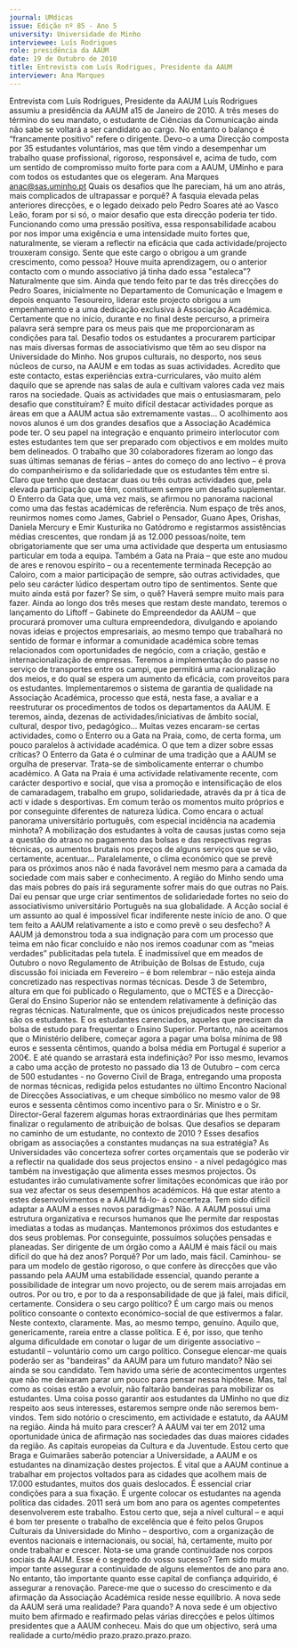 ```yaml
---
journal: UMdicas
issue: Edição nº 85 - Ano 5
university: Universidade do Minho
interviewee: Luís Rodrigues
role: presidência da AAUM
date: 19 de Outubro de 2010
title: Entrevista com Luís Rodrigues, Presidente da AAUM
interviewer: Ana Marques
---
```



Entrevista com Luís Rodrigues, Presidente da AAUM 
Luís Rodrigues assumiu a presidência da AAUM a15 de Janeiro de
2010. A três meses do término do seu mandato, o estudante de
Ciências da Comunicação ainda não sabe se voltará a ser
candidato ao cargo. No entanto o balanço é “francamente positivo” refere o
dirigente. Devo-o a uma Direcção composta por 35 estudantes voluntários,
mas que têm vindo a desempenhar um trabalho quase profissional,
rigoroso, responsável e, acima de tudo, com um sentido de compromisso
muito forte para com a AAUM, UMinho e para com todos os estudantes que
os elegeram.
Ana Marques
anac@sas.uminho.pt
Quais os desafios que lhe
pareciam, há um ano atrás, mais
complicados de ultrapassar e
porquê?
A fasquia elevada pelas anteriores
direcções, e o legado deixado pelo
Pedro Soares até ao Vasco Leão,
foram por si só, o maior desafio
que esta direcção poderia ter tido.
Funcionando como
uma pressão positiva,
essa responsabilidade
acabou por nos impor
uma exigência e uma
intensidade muito
fortes que,
naturalmente, se
vieram a reflectir na
eficácia que cada
actividade/projecto
trouxeram consigo.
Sente que este cargo o obrigou a
um grande crescimento, como
pessoa? Houve muita
aprendizagem, ou o anterior
contacto com o mundo
associativo já tinha dado essa
"estaleca"?
Naturalmente que sim. Ainda que
tendo feito par te das três
direcções do Pedro Soares,
inicialmente no Departamento de
Comunicação e Imagem e depois
enquanto Tesoureiro, liderar este
projecto obrigou a um
empenhamento e a uma
dedicação exclusiva à Associação
Académica.
Certamente que no início, durante
e no final deste percurso, a
primeira palavra será sempre
para os meus pais que me
proporcionaram as condições
para tal.
Desafio todos os
estudantes a
procurarem participar
nas mais diversas
formas de
associativismo que têm
ao seu dispor na
Universidade do Minho.
Nos grupos culturais,
no desporto, nos seus
núcleos de curso, na
AAUM e em todas as
suas actividades.
Acredito que este
contacto, estas
experiências extra-curriculares, vão muito
além daquilo que se
aprende nas salas de
aula e cultivam valores
cada vez mais raros na
sociedade.
Quais as actividades que mais o
entusiasmaram, pelo desafio que
constituíram?
É muito difícil destacar actividades
porque as áreas em que a AAUM
actua são extremamente vastas…
O acolhimento aos novos alunos é
um dos grandes desafios que a
Associação Académica pode ter. O
seu papel na integração e
enquanto primeiro interlocutor
com estes estudantes tem que ser
preparado com objectivos e em
moldes muito bem delineados. O
trabalho que 30 colaboradores
fizeram ao longo das suas últimas
semanas de férias – antes do
começo do ano lectivo – é prova do
companheirismo e da
solidariedade que os estudantes
têm entre si. Claro que tenho que
destacar duas ou três outras
actividades que, pela elevada
participação que têm, constituem
sempre um desafio suplementar.
O Enterro da Gata que, uma vez
mais, se afirmou no panorama
nacional como uma das festas
académicas de referência. Num
espaço de três anos, reunirmos
nomes como James, Gabriel o
Pensador, Guano Apes, Orishas,
Daniela Mercury e Emir Kusturika
no Gatódromo e registarmos
assistências médias crescentes,
que rondam já as 12.000
pessoas/noite, tem
obrigatoriamente que ser uma
uma actividade que desperta um
entusiasmo particular em toda a
equipa.
Também a Gata na Praia – que este
ano mudou de ares e renovou
espírito – ou a recentemente
terminada Recepção ao Caloiro,
com a maior participação de
sempre, são outras actividades,
que pelo seu carácter lúdico
despertam outro tipo de
sentimentos.
Sente que muito ainda está por
fazer? Se sim, o quê?
Haverá sempre muito
mais para fazer. Ainda
ao longo dos três
meses que restam
deste mandato,
teremos o lançamento
do Liftoff – Gabinete do
Empreendedor da AAUM
– que procurará
promover uma cultura
empreendedora,
divulgando e apoiando
novas ideias e projectos
empresariais, ao
mesmo tempo que
trabalhará no sentido
de formar e informar a
comunidade académica
sobre temas
relacionados com
oportunidades de
negócio, com a criação,
gestão e
internacionalização de
empresas.
Teremos a implementação do
passe no serviço de transportes
entre os campi, que permitirá uma
racionalização dos meios, e do
qual se espera um aumento da
eficácia, com proveitos para os
estudantes.
Implementaremos o sistema de
garantia de qualidade na
Associação Académica, processo
que está, nesta fase, a avaliar e a
reestruturar os procedimentos de
todos os departamentos da AAUM.
E teremos, ainda, dezenas de
actividades/iniciativas de âmbito
social, cultural, despor tivo,
pedagógico...
Muitas vezes encaram-se certas
actividades, como o Enterro ou a
Gata na Praia, como, de certa
forma, um pouco paralelos à
actividade académica. O que tem
a dizer sobre essas críticas?
O Enterro da Gata é o culminar de
uma tradição que a AAUM se
orgulha de preservar. Trata-se de
simbolicamente enterrar o
chumbo académico. A Gata na
Praia é uma actividade
relativamente recente, com
carácter desportivo e social, que
visa a promoção e intensificação
de elos de camaradagem, trabalho
em grupo, solidariedade, através
da pr á tica de acti v idade s
desportivas. Em comum terão os
momentos muito próprios e por
conseguinte diferentes de
natureza lúdica.
Como encara o actual panorama
universitário português, com
especial incidência na academia
minhota?
A mobilização dos estudantes à
volta de causas justas como seja a
questão do atraso no pagamento
das bolsas e das respectivas
regras técnicas, os aumentos
brutais nos preços de alguns
serviços que se vão, certamente,
acentuar... Paralelamente, o clima
económico que se prevê para os
próximos anos não é nada
favorável nem mesmo para a
camada da sociedade com mais
saber e conhecimento. A região do
Minho sendo uma das mais pobres
do país irá seguramente sofrer
mais do que outras no País.
Daí eu pensar que urge
criar sentimentos de
solidariedade fortes no
seio do associativismo
universitário Português
na sua globalidade.
A Acção social é um assunto ao
qual é impossível ficar
indiferente neste início de ano. O
que tem feito a AAUM
relativamente a isto e como prevê
o seu desfecho?
A AAUM já demonstrou
toda a sua indignação
para com um processo
que teima em não ficar
concluído e não nos
iremos coadunar com
as “meias verdades”
publicitadas pela tutela.
É inadmissível que em
meados de Outubro o
novo Regulamento de
Atribuição de Bolsas de
Estudo, cuja discussão
foi iniciada em Fevereiro
– é bom relembrar –
não esteja ainda
concretizado nas
respectivas normas
técnicas.
Desde 3 de Setembro, altura em
que foi publicado o Regulamento,
que o MCTES e a Direcção-Geral do
Ensino Superior não se entendem
relativamente à definição das
regras técnicas. Naturalmente,
que os únicos prejudicados neste
processo são os estudantes. E os
estudantes carenciados, aqueles
que precisam da bolsa de estudo
para frequentar o Ensino Superior.
Portanto, não aceitamos que o
Ministério delibere, começar agora
a pagar uma bolsa mínima de 98
euros e sessenta cêntimos,
quando a bolsa média em Portugal
é superior a 200€. E até quando se
arrastará esta indefinição? Por
isso mesmo, levamos a cabo uma
acção de protesto no passado dia
13 de Outubro – com cerca de 500
estudantes - no Governo Civil de
Braga, entregando uma proposta
de normas técnicas, redigida pelos
estudantes no último Encontro
Nacional de Direcções
Associativas, e um cheque
simbólico no mesmo valor de 98
euros e sessenta cêntimos como
incentivo para o Sr. Ministro e o Sr.
Director-Geral fazerem algumas
horas extraordinárias que lhes
permitam finalizar o regulamento
de atribuição de bolsas.
Que desafios se deparam no
caminho de um estudante, no
contexto de 2010 ? Esses
desafios obrigam as associações
a constantes mudanças na sua
estratégia?
As Universidades vão concerteza
sofrer cortes orçamentais que se
poderão vir a reflectir na qualidade
dos seus projectos ensino - a nível
pedagógico mas também na
investigação que alimenta esses
mesmos projectos. Os estudantes
irão cumulativamente sofrer
limitações económicas que irão
por sua vez afectar os seus
desempenhos académicos. Há
que estar atento a estes
desenvolvimentos e a AAUM fá-lo-
á concerteza.
Tem sido difícil adaptar a AAUM a
esses novos paradigmas?
Não. A AAUM possui
uma estrutura
organizativa e recursos
humanos que lhe
permite dar respostas
imediatas a todas as
mudanças. Mantemonos próximos dos
estudantes e dos seus
problemas. Por
conseguinte,
possuímos soluções
pensadas e planeadas.
Ser dirigente de um órgão como a
AAUM é mais fácil ou mais difícil
do que há dez anos? Porquê?
Por um lado, mais fácil. Caminhou-
se para um modelo de gestão
rigoroso, o que confere às
direcções que vão passando pela
AAUM uma estabilidade essencial,
quando perante a possibilidade de
integrar um novo projecto, ou de
serem mais arrojadas em outros.
Por ou tro, e por to da a
responsabilidade de que já falei,
mais difícil, certamente.
Considera o seu cargo político?
É um cargo mais ou
menos político
consoante o contexto
económico-social de
que estivermos a falar.
Neste contexto,
claramente. Mas, ao
mesmo tempo, genuíno.
Aquilo que,
genericamente, rareia
entre a classe política.
E é, por isso, que tenho alguma
dificuldade em conotar o lugar de
um dirigente associativo –
estudantil – voluntário como um
cargo político.
Consegue elencar-me quais
poderão ser as "bandeiras" da
AAUM para um futuro mandato?
Não sei ainda se sou candidato.
Tem havido uma série de
acontecimentos urgentes que não
me deixaram parar um pouco para
pensar nessa hipótese. Mas, tal
como as coisas estão a evoluir,
não faltarão bandeiras para
mobilizar os estudantes. Uma
coisa posso garantir aos
estudantes da UMinho no que diz
respeito aos seus interesses,
estaremos sempre onde não
seremos bem-vindos.
Tem sido notório o crescimento,
em actividade e estatuto, da
AAUM na região. Ainda há muito
para crescer?
A AAUM vai ter em 2012
uma oportunidade
única de afirmação nas
sociedades das duas
maiores cidades da
região. As capitais
europeias da Cultura e
da Juventude. Estou
certo que Braga e
Guimarães saberão
potenciar a
Universidade, a AAUM e
os estudantes na
dinamização destes
projectos.
É vital que a AAUM continue a
trabalhar em projectos voltados
para as cidades que acolhem mais
de 17.000 estudantes, muitos dos
quais deslocados. É essencial criar
condições para a sua fixação. É
urgente colocar os estudantes na
agenda política das cidades. 2011
será um bom ano para os agentes
competentes desenvolverem este
trabalho. Estou certo que, seja a
nível cultural – e aqui é bom ter
presente o trabalho de excelência
que é feito pelos Grupos Culturais
da Universidade do Minho –
desportivo, com a organização de
eventos nacionais e
internacionais, ou social, há,
certamente, muito por onde
trabalhar e crescer.
Nota-se uma grande
continuidade nos corpos sociais
da AAUM. Esse é o segredo do
vosso sucesso?
Tem sido muito impor tante
assegurar a continuidade de
alguns elementos de ano para ano.
No entanto, tão importante quanto
esse capital de confiança
adquirido, é assegurar a
renovação. Parece-me que o
sucesso do crescimento e da
afirmação da Associação
Académica reside nesse equilíbrio.
A nova sede da AAUM será uma
realidade? Para quando?
A nova sede é um objectivo muito
bem afirmado e reafirmado pelas
várias direcções e pelos últimos
presidentes que a AAUM conheceu.
Mais do que um objectivo, será
uma realidade a curto/médio
prazo.prazo.prazo.prazo.